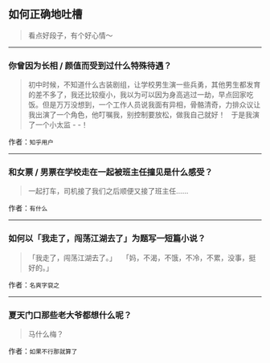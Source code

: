 ## 如何正确地吐槽

> 看点好段子，有个好心情～


 
---

### 你曾因为长相 / 颜值而受到过什么特殊待遇？

> 初中时候，不知道什么古装剧组，让学校男生演一些兵勇，其他男生都发育的差不多了，我还比较瘦小，我以为可以因为身高逃过一劫，早点回家吃饭。但是万万没想到，一个工作人员说我面有异相，骨骼清奇，力排众议让我出演了一个角色，他叮嘱我，别控制要放松，做我自己就好！
>  
> 于是我演了一个小太监 - -！


作者：`知乎用户`

---

### 和女票 / 男票在学校走在一起被班主任撞见是什么感受？

> 一起打车，司机接了我们之后顺便又接了班主任……


作者：`有什么`

---

### 如何以「我走了，闯荡江湖去了」为题写一短篇小说？

> 「我走了，闯荡江湖去了。」
>  
> 「妈，不渴，不饿，不冷，不累，没事，挺好的。」


作者：`名爽字裒之`

---

### 夏天门口那些老大爷都想什么呢？

> 马什么梅？


作者：`如果不行那就算了`